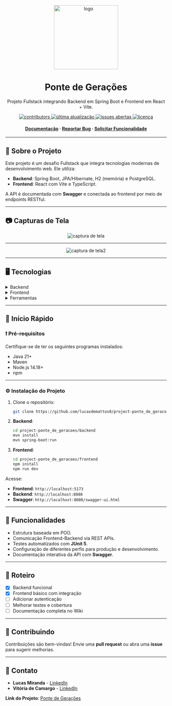 <div align="center">

  <img src="https://github.com/user-attachments/assets/be576345-bd57-43ea-95f8-05970528aac9" alt="logo" width="200" height="auto" />
  <h1>Ponte de Gerações</h1>

  <p>
    Projeto Fullstack integrando Backend em Spring Boot e Frontend em React + Vite.
  </p>

<p>
  <a href="https://github.com/lucasdemattos8/project-ponte_de_geracoes/graphs/contributors">
    <img src="https://img.shields.io/github/contributors/lucasdemattos8/project-ponte_de_geracoes" alt="contributors" />
  </a>
  <a href="https://github.com/lucasdemattos8/project-ponte_de_geracoes/commits">
    <img src="https://img.shields.io/github/last-commit/lucasdemattos8/project-ponte_de_geracoes" alt="última atualização" />
  </a>
  <a href="https://github.com/lucasdemattos8/project-ponte_de_geracoes/issues/">
    <img src="https://img.shields.io/github/issues/lucasdemattos8/project-ponte_de_geracoes" alt="issues abertas" />
  </a>
  <a href="https://github.com/lucasdemattos8/project-ponte_de_geracoes/blob/main/LICENSE">
    <img src="https://img.shields.io/github/license/lucasdemattos8/project-ponte_de_geracoes" alt="licença" />
  </a>
</p>

<h4>
    <a href="https://github.com/lucasdemattos8/project-ponte_de_geracoes/wiki">Documentação</a>
  <span> · </span>
    <a href="https://github.com/lucasdemattos8/project-ponte_de_geracoes/issues/">Reportar Bug</a>
  <span> · </span>
    <a href="https://github.com/lucasdemattos8/project-ponte_de_geracoes/issues/">Solicitar Funcionalidade</a>
  </h4>
</div>

---

## :star2: Sobre o Projeto

Este projeto é um desafio Fullstack que integra tecnologias modernas de desenvolvimento web. Ele utiliza:

- **Backend**: Spring Boot, JPA/Hibernate, H2 (memória) e PostgreSQL.
- **Frontend**: React com Vite e TypeScript.

A API é documentada com **Swagger** e conectada ao frontend por meio de endpoints RESTful.

---

## :camera: Capturas de Tela

<div align="center">
  <img src="https://github.com/user-attachments/assets/c22001b2-f677-46b8-8058-5190c8d2b347" alt="captura de tela" />
  <hr>
  <img src="https://github.com/user-attachments/assets/b4b51fbb-8750-46fd-b3b4-9cbdfefcc442" alt="captura de tela2" />
</div>

---

## :desktop_computer: Tecnologias

<details>
  <summary>Backend</summary>
  <ul>
    <li><a href="https://spring.io/projects/spring-boot">Spring Boot</a></li>
    <li><a href="https://www.h2database.com/html/main.html">H2 (Banco em memória)</a></li>
    <li><a href="https://www.postgresql.org/">PostgreSQL</a></li>
    <li><a href="https://swagger.io/">Swagger</a></li>
  </ul>
</details>

<details>
  <summary>Frontend</summary>
  <ul>
    <li><a href="https://react.dev/">React</a></li>
    <li><a href="https://react.dev/learn/typescript">TypeScript</a></li>
    <li><a href="https://vitejs.dev/">Vite</a></li>
    <li><a href="https://axios-http.com/">Axios</a></li>
  </ul>
</details>

<details>
  <summary>Ferramentas</summary>
  <ul>
    <li><a href="https://code.visualstudio.com/">VS Code</a></li>
    <li><a href="https://git-scm.com/">Git</a></li>
    <li><a href="https://www.postman.com/">Postman</a></li>
  </ul>
</details>

---

## :toolbox: Início Rápido

### :exclamation: Pré-requisitos

Certifique-se de ter os seguintes programas instalados:

- Java 21+
- Maven
- Node.js 14.18+
- npm

---

### :gear: Instalação do Projeto

1. Clone o repositório:
   ```bash
   git clone https://github.com/lucasdemattos8/project-ponte_de_geracoes.git
   ```

2. **Backend**: 
   ```bash
   cd project-ponte_de_geracoes/backend
   mvn install
   mvn spring-boot:run
   ```

3. **Frontend**:
   ```bash
   cd project-ponte_de_geracoes/frontend
   npm install
   npm run dev
   ```

Acesse:
- **Frontend**: `http://localhost:5173`
- **Backend**: `http://localhost:8080`
- **Swagger**: `http://localhost:8080/swagger-ui.html`

---

## :dart: Funcionalidades

- Estrutura baseada em POO.
- Comunicação Frontend-Backend via REST APIs.
- Testes automatizados com **JUnit 5**.
- Configuração de diferentes perfis para produção e desenvolvimento.
- Documentação interativa da API com **Swagger**.

---

## :compass: Roteiro

- [x] Backend funcional
- [x] Frontend básico com integração
- [ ] Adicionar autenticação
- [ ] Melhorar testes e cobertura
- [ ] Documentação completa no Wiki

---

## :wave: Contribuindo

Contribuições são bem-vindas! Envie uma **pull request** ou abra uma **issue** para sugerir melhorias.

---

## :handshake: Contato

- **Lucas Miranda** - [LinkedIn](https://www.linkedin.com/in/lucas-de-mattos-miranda/)
- **Vitória de Camargo** - [LinkedIn](https://www.linkedin.com/in/vpaesi/)

**Link do Projeto**: [Ponte de Gerações](https://github.com/lucasdemattos8/project-ponte_de_geracoes)
